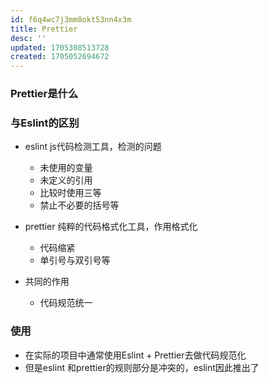```yaml
---
id: f6q4wc7j3mm8okt53nn4x3m
title: Prettier
desc: ''
updated: 1705308513728
created: 1705052694672
---
```



### Prettier是什么



### 与Eslint的区别

- eslint js代码检测工具，检测的问题
    - 未使用的变量
    - 未定义的引用
    - 比较时使用三等
    - 禁止不必要的括号等

- prettier 纯粹的代码格式化工具，作用格式化
    - 代码缩紧
    - 单引号与双引号等

- 共同的作用
    - 代码规范统一


### 使用

- 在实际的项目中通常使用Eslint + Prettier去做代码规范化
- 但是eslint 和prettier的规则部分是冲突的，eslint因此推出了